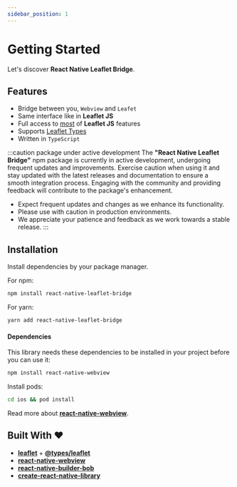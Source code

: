 ```yaml
---
sidebar_position: 1
---
```


# Getting Started

Let's discover **React Native Leaflet Bridge**.

## Features

- Bridge between you, ``Webview`` and ``Leafet``
- Same interface like in **Leaflet JS**
- Full access to [most](/docs/introduction/released-features) of **Leaflet JS** features
- Supports [Leaflet Types](https://www.npmjs.com/package/@types/leaflet)
- Written in ``TypeScript``

:::caution package under active development
The **"React Native Leaflet Bridge"** npm package is currently in active development, undergoing frequent updates and
improvements. Exercise caution when using it and stay updated with the latest releases and documentation to ensure a
smooth integration process. Engaging with the community and providing feedback will contribute to the package's
enhancement.

- Expect frequent updates and changes as we enhance its functionality.
- Please use with caution in production environments.
- We appreciate your patience and feedback as we work towards a stable release.
:::

## Installation

Install dependencies by your package manager.

For npm:

```bash
npm install react-native-leaflet-bridge
```

For yarn:

```bash
yarn add react-native-leaflet-bridge
```

#### Dependencies

This library needs these dependencies to be installed in your project before you can use it:

```bash
npm install react-native-webview 
```

Install pods:

```bash
cd ios && pod install
```

Read more about **[react-native-webview](https://github.com/react-native-webview/react-native-webview)**.

## Built With ❤️

- **[leaflet](https://www.npmjs.com/package/leaflet)** + 
  **[@types/leaflet](https://www.npmjs.com/package/@types/leaflet)**
- **[react-native-webview](https://github.com/react-native-webview/react-native-webview)**
- **[react-native-builder-bob](https://github.com/callstack/react-native-builder-bob)**
- **[create-react-native-library](https://github.com/callstack/react-native-builder-bob)**